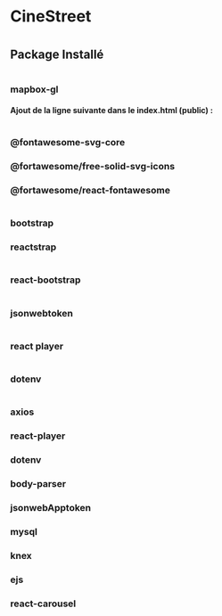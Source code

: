 # CineStreet
#
## Package Installé
#
### mapbox-gl
#### Ajout de la ligne suivante dans le index.html (public) :
#### <link href="https://api.mapbox.com/mapbox-gl-js/v1.9.0/mapbox-gl.css" rel="stylesheet" />
#
### @fontawesome-svg-core
### @fortawesome/free-solid-svg-icons
### @fortawesome/react-fontawesome
#
### bootstrap
### reactstrap
#
### react-bootstrap
#
### jsonwebtoken
#
### react player
#
### dotenv
#
### axios
### react-player
### dotenv
### body-parser
### jsonwebApptoken
### mysql
### knex
### ejs
### react-carousel
### 